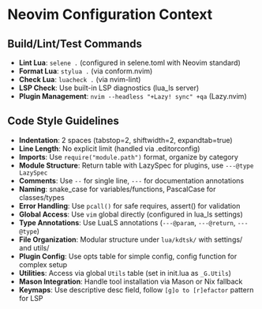 # Neovim Configuration Context

## Build/Lint/Test Commands
- **Lint Lua**: `selene .` (configured in selene.toml with Neovim standard)
- **Format Lua**: `stylua .` (via conform.nvim)
- **Check Lua**: `luacheck .` (via nvim-lint)
- **LSP Check**: Use built-in LSP diagnostics (lua_ls server)
- **Plugin Management**: `nvim --headless "+Lazy! sync" +qa` (Lazy.nvim)

## Code Style Guidelines
- **Indentation**: 2 spaces (tabstop=2, shiftwidth=2, expandtab=true)
- **Line Length**: No explicit limit (handled via .editorconfig)
- **Imports**: Use `require("module.path")` format, organize by category
- **Module Structure**: Return table with LazySpec for plugins, use `---@type LazySpec`
- **Comments**: Use `--` for single line, `---` for documentation annotations
- **Naming**: snake_case for variables/functions, PascalCase for classes/types
- **Error Handling**: Use `pcall()` for safe requires, assert() for validation
- **Global Access**: Use `vim` global directly (configured in lua_ls settings)
- **Type Annotations**: Use LuaLS annotations (`---@param`, `---@return`, `---@type`)
- **File Organization**: Modular structure under `lua/kdtsk/` with settings/ and utils/
- **Plugin Config**: Use opts table for simple config, config function for complex setup
- **Utilities**: Access via global `Utils` table (set in init.lua as `_G.Utils`)
- **Mason Integration**: Handle tool installation via Mason or Nix fallback
- **Keymaps**: Use descriptive desc field, follow `[g]o to [r]efactor` pattern for LSP